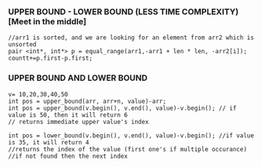### UPPER BOUND - LOWER BOUND (LESS TIME COMPLEXITY) [Meet in the middle]
```
//arr1 is sorted, and we are looking for an element from arr2 which is unsorted 
pair <int*, int*> p = equal_range(arr1,-arr1 + len * len, -arr2[i]);
countt+=p.first-p.first;
```
### UPPER BOUND AND LOWER BOUND
```
v= 10,20,30,40,50
int pos = upper_bound(arr, arr+n, value)-arr;
int pos = upper_bound(v.begin(), v.end(), value)-v.begin(); // if value is 50, then it will return 6 
// returns immediate upper value's index
```
```
int pos = lower_bound(v.begin(), v.end(), value)-v.begin(); //if value is 35, it will return 4
//returns the index of the value (first one's if multiple occurance) 
//if not found then the next index
```
